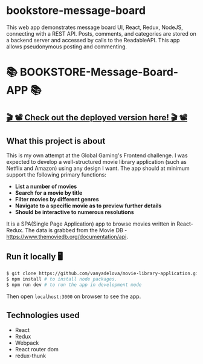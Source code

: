 # bookstore-message-board
This web app demonstrates message board UI, React, Redux, NodeJS, connecting with a REST API. Posts, comments, and categories are stored on a backend server and accessed by calls to the ReadableAPI. This app allows pseudonymous posting and commenting.


                     

# 📚 BOOKSTORE-Message-Board-APP 📚 
## [ 🎬 📽 Check out the deployed version here! 🎬 📽](https://gallant-brattain-9ebaeb.netlify.com/)
## What this project is about
This is my own attempt at the Global Gaming's Frontend challenge. I was expected to develop a well-structured movie library application (such as Netflix and Amazon) using any design I want. The app should at minimum support the following primary functions:
- **List a number of movies**
- **Search for a movie by title**
- **Filter movies by different genres**
- **Navigate to a specific movie as to preview further details**
- **Should be interactive to numerous resolutions**

It is a SPA(Single Page Application) app to browse movies written in React-Redux.
The data is grabbed from the Movie DB - https://www.themoviedb.org/documentation/api.


## Run it locally 🖥
```bash
$ git clone https://github.com/vanyadelova/movie-library-application.git
$ npm install # to install node packages.
$ npm run dev # to run the app in development mode
```
Then open `localhost:3000` on browser to see the app.


## Technologies used

- React
- Redux
- Webpack
- React router dom
- redux-thunk






